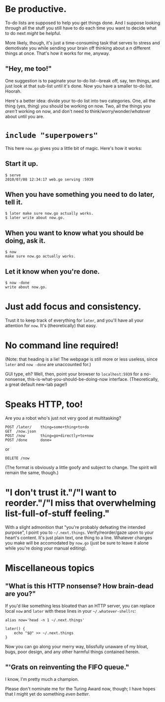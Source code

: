 # Be productive.

To-do lists are supposed to help you get things done.  And I suppose
looking through all the stuff you still have to do each time you want to
decide what to do next *might* be helpful.

More likely, though, it's just a time-consuming task that serves to
stress and demotivate you while sending your brain off thinking about a
*n* different things at once.  That's how it works for me, anyway.

## "Hey, me too!"

One suggestion is to paginate your to-do list--break off, say, ten
things, and just look at that sub-list until it's done.  Now you have a
smaller to-do list.  Hoorah.

Here's a better idea: divide your to-do list into two categories.  One,
all the thing (yes, thing) you should be working on now.  Two, all the
things you *aren't* working on now, and don't need to
think/worry/wonder/*whatever* about until you are.

# `include "superpowers"`

This here `now.go` gives you a little bit of magic.  Here's how it
works:

## Start it up.

    $ serve
    2010/07/08 12:34:17 web.go serving :5939

## When you have something you need to do later, tell it.

    $ later make sure now.go actually works.
    $ later write about now.go.

## When you want to know what you should be doing, ask it.

    $ now
    make sure now.go actually works.

## Let it know when you're done.

    $ now -done
    write about now.go.

# Just add focus and consistency.

Trust it to keep track of everything for `later`, and you'll have all
your attention for `now`.  It's (theoretically) that easy.

# No command line required!

(Note: that heading is a lie!  The webpage is still more or less
useless, since `later` and `now -done` are unaccounted for.)

GUI type, eh?  Well, then, point your browser to `localhost:5939` for a
no-nonsense, this-is-what-you-should-be-doing-now interface.
(Theoretically, a great default new-tab page!)

# Speaks HTTP, too!

Are you a robot who's just not very good at multitasking?

    POST /later/    thing=some+thing+to+do
    GET  /now.json
    POST /now       thing=go+directly+to+now
    POST /done      done=

or

    DELETE /now

(The format is obviously a little goofy and subject to change.  The
spirit will remain the same, though.)

# "I don't trust it."/"I want to reorder."/"I miss that overwhelming list-full-of-stuff feeling."

With a slight admonition that "you're probably defeating the intended
purpose", I point you to `~/.next.things`.  Verify/reorder/gaze upon to
your heart's content.  It's just plain text, one thing to a line.
Whatever changes you make will be accomodated by `now.go` (just be sure
to leave it alone while you're doing your manual editing).

# Miscellaneous topics

## "What is this HTTP nonsense?  How brain-dead are you?"

If you'd like something less bloated than an HTTP server, you can
replace local `now` and `later` with these lines in your
`~/.whatever-shellrc`:

    alias now='head -n 1 ~/.next.things'

    later() {
        echo "$@" >> ~/.next.things
    }

Now you can go along your merry way, blissfully unaware of my bloat,
bugs, poor design, and any other harmful things contained herein.

## "'Grats on reinventing the FIFO queue."

I know, I'm pretty much a champion.

Please don't nominate me for the Turing Award now, though; I have hopes
that I might yet do something *even better*.
